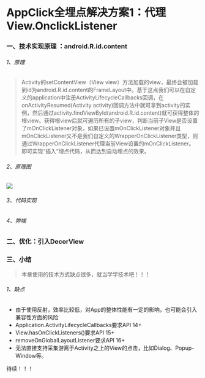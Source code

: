 #  AppClick全埋点解决方案1：代理View.OnclickListener

### 一、技术实现原理 ：android.R.id.content

###### 1、原理

>Activity的setContentView（View view）方法加载的view，最终会被加载到id为android.R.id.content的FrameLayout中。基于这点我们可以在自定义的application中注册ActivityLifecycleCallbacks回调，在onActivityResumed(Activity activity)回调方法中就可拿到activity的实例，然后通过activity.findViewById(android.R.id.content)就可获得整体的根view。获得根view后就可遍历所有的子view，判断当前子View是否设置了mOnClickListener对象，如果已设置mOnClickListener对象并且mOnClickListener又不是我们自定义的WrapperOnClickListener类型，则通过WrapperOnClickListener代理当前View设置的mOnClickListener。即可实现“插入”埋点代码，从而达到自动埋点的效果。

###### 2、原理图

![](<https://github.com/sunnnydaydev/AppStartAndEnd_One/blob/master/%E5%8E%9F%E7%90%86%E5%9B%BE.png>)

###### 3、代码实现



###### 4、弊端



### 二、优化：引入DecorView



### 三、小结

> 本章使用的技术方式缺点很多，就当学学技术吧！！！

###### 1、缺点

- 由于使用反射，效率比较低，对App的整体性能有一定的影响，也可能会引入兼容性方面的风险
- Application.ActivityLifecycleCallbacks要求API 14+
- View.hasOnClickListeners()要求API 15+
- removeOnGlobalLayoutListener要求API 16+
- 无法直接支持采集游离于Activity之上的View的点击，比如Dialog、Popup-Window等。

待续！！！